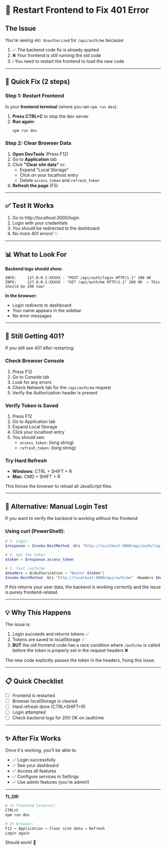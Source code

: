 # 🔄 Restart Frontend to Fix 401 Error

## The Issue
You're seeing `401 Unauthorized` for `/api/auth/me` because:
1. ✅ The backend code fix is already applied
2. ❌ Your frontend is still running the old code
3. ℹ️ You need to restart the frontend to load the new code

---

## 🔧 Quick Fix (2 steps)

### Step 1: Restart Frontend

In your **frontend terminal** (where you ran `npm run dev`):

1. **Press CTRL+C** to stop the dev server
2. **Run again:**
   ```bash
   npm run dev
   ```

### Step 2: Clear Browser Data

1. **Open DevTools** (Press F12)
2. Go to **Application** tab
3. Click **"Clear site data"** or:
   - Expand "Local Storage"
   - Click on your localhost entry
   - Delete `access_token` and `refresh_token`
4. **Refresh the page** (F5)

---

## ✅ Test It Works

1. Go to http://localhost:3000/login
2. Login with your credentials
3. You should be redirected to the dashboard
4. No more 401 errors! ✨

---

## 📊 What to Look For

**Backend logs should show:**
```
INFO:     127.0.0.1:XXXXX - "POST /api/auth/login HTTP/1.1" 200 OK
INFO:     127.0.0.1:XXXXX - "GET /api/auth/me HTTP/1.1" 200 OK  ← This should be 200 now!
```

**In the browser:**
- Login redirects to dashboard
- Your name appears in the sidebar
- No error messages

---

## 🐛 Still Getting 401?

If you still see 401 after restarting:

### Check Browser Console
1. Press F12
2. Go to Console tab
3. Look for any errors
4. Check Network tab for the `/api/auth/me` request
5. Verify the Authorization header is present

### Verify Token is Saved
1. Press F12
2. Go to Application tab
3. Expand Local Storage
4. Click your localhost entry
5. You should see:
   - `access_token`: (long string)
   - `refresh_token`: (long string)

### Try Hard Refresh
- **Windows**: CTRL + SHIFT + R
- **Mac**: CMD + SHIFT + R

This forces the browser to reload all JavaScript files.

---

## 🎯 Alternative: Manual Login Test

If you want to verify the backend is working without the frontend:

### Using curl (PowerShell):
```powershell
# 1. Login
$response = Invoke-RestMethod -Uri "http://localhost:8000/api/auth/login" -Method POST -Body (@{username="your_username"; password="your_password"} | ConvertTo-Json) -ContentType "application/json"

# 2. Get the token
$token = $response.access_token

# 3. Test /auth/me
$headers = @{Authorization = "Bearer $token"}
Invoke-RestMethod -Uri "http://localhost:8000/api/auth/me" -Headers $headers
```

If this returns your user data, the backend is working correctly and the issue is purely frontend-related.

---

## 💡 Why This Happens

The issue is:
1. Login succeeds and returns tokens ✅
2. Tokens are saved to localStorage ✅
3. **BUT** the old frontend code has a race condition where `/auth/me` is called before the token is properly set in the request headers ❌

The new code explicitly passes the token in the headers, fixing this issue.

---

## 📋 Quick Checklist

- [ ] Frontend is restarted
- [ ] Browser localStorage is cleared
- [ ] Hard refresh done (CTRL+SHIFT+R)
- [ ] Login attempted
- [ ] Check backend logs for 200 OK on /auth/me

---

## ✨ After Fix Works

Once it's working, you'll be able to:
- ✅ Login successfully
- ✅ See your dashboard
- ✅ Access all features
- ✅ Configure services in Settings
- ✅ Use admin features (you're admin!)

---

**TL;DR:** 
```bash
# In frontend terminal:
CTRL+C
npm run dev

# In browser:
F12 → Application → Clear site data → Refresh
Login again
```

Should work! 🚀
